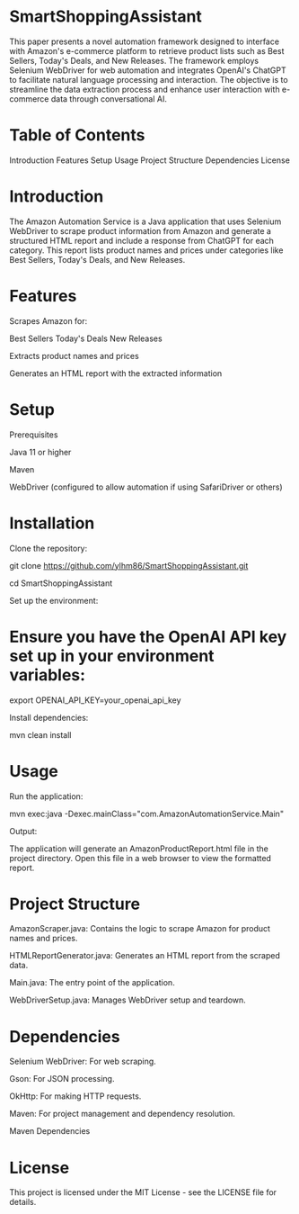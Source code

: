 # SmartShoppingAssistant

This paper presents a novel automation framework designed to interface with Amazon's e-commerce platform to retrieve product lists such as Best Sellers, Today's Deals, and New Releases. The framework employs Selenium WebDriver for web automation and integrates OpenAI's ChatGPT to facilitate natural language processing and interaction. The objective is to streamline the data extraction process and enhance user interaction with e-commerce data through conversational AI.

# Table of Contents

Introduction
Features
Setup
Usage
Project Structure
Dependencies
License

# Introduction

The Amazon Automation Service is a Java application that uses Selenium WebDriver to scrape product information from Amazon and generate a structured HTML report and include a response from ChatGPT for each category. This report lists product names and prices under categories like Best Sellers, Today's Deals, and New Releases.

# Features

Scrapes Amazon for:

 Best Sellers
 Today's Deals
 New Releases

Extracts product names and prices

Generates an HTML report with the extracted information

# Setup

Prerequisites

 Java 11 or higher
 
 Maven
 
 WebDriver (configured to allow automation if using SafariDriver or others)

# Installation

Clone the repository:

git clone https://github.com/ylhm86/SmartShoppingAssistant.git

cd SmartShoppingAssistant

Set up the environment:

# Ensure you have the OpenAI API key set up in your environment variables:

export OPENAI_API_KEY=your_openai_api_key

Install dependencies:

mvn clean install

# Usage

Run the application:

mvn exec:java -Dexec.mainClass="com.AmazonAutomationService.Main"

Output:

The application will generate an AmazonProductReport.html file in the project directory. Open this file in a web browser to view the formatted report.

# Project Structure

AmazonScraper.java: Contains the logic to scrape Amazon for product names and prices.

HTMLReportGenerator.java: Generates an HTML report from the scraped data.

Main.java: The entry point of the application.

WebDriverSetup.java: Manages WebDriver setup and teardown.

# Dependencies

Selenium WebDriver: For web scraping.

Gson: For JSON processing.

OkHttp: For making HTTP requests.

Maven: For project management and dependency resolution.

Maven Dependencies

# License

This project is licensed under the MIT License - see the LICENSE file for details.
